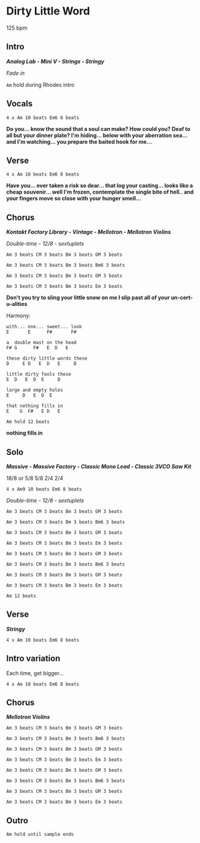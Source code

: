 # Dirty Little Word

125 bpm

## Intro

***Analog Lab - Mini V - Strings - Stringy***

*Fade in*

`Am` hold during Rhodes intro

## Vocals

`4 x Am 10 beats Em6 8 beats`

**Do you... know the sound that a soul can make? How
could you? Deaf to all but your dinner plate? I'm
hiding... below with your aberration sea... and I'm
watching... you prepare the baited hook for me...**

## Verse

`4 x Am 10 beats Em6 8 beats`

**Have you... ever taken a risk so dear... that
log your casting... looks like a cheap souvenir...
well I'm frozen, contemplate the single bite of
hell.. and your
fingers move so close with your hunger
smell...**

## Chorus

***Kontakt Factory Library - Vintage - Mellotron - Mellotron Violins***

*Double-time - 12/8 - sextuplets*

`Am 3 beats CM 3 beats Bm 3 beats GM 3 beats`

`Am 3 beats CM 3 beats Bm 3 beats Bm6 3 beats`

`Am 3 beats CM 3 beats Bm 3 beats GM 3 beats`

`Am 3 beats CM 3 beats Bm 3 beats Em 3 beats`

**Don't you try to
sling your little snow on me
I slip past all of your
un-cert-u-alities**

Harmony:

```
with... one... sweet... look
E       E      F#       F#
```

```
a  double mast on the head
F# G      F#   E  D   E
```

```
these dirty little words these
D     E D   E  D   E     D
```

```
little dirty fools these
E  D   E  D  E     D
```

```
large and empty holes
E     D   E  D  E
```

```
that nothing fills in
E    G  F#   E D   E
```

`Am hold 12 beats`

**nothing fills in**

## Solo

***Massive - Massive Factory - Classic Mono Lead - Classic 3VCO Saw Kit***

18/8 or 5/8 5/8 2/4 2/4

`4 x Am9 10 beats Em6 8 beats`

*Double-time - 12/8 - sextuplets*

`Am 3 beats CM 3 beats Bm 3 beats GM 3 beats`

`Am 3 beats CM 3 beats Bm 3 beats Bm6 3 beats`

`Am 3 beats CM 3 beats Bm 3 beats GM 3 beats`

`Am 3 beats CM 3 beats Bm 3 beats Em 3 beats`

`Am 3 beats CM 3 beats Bm 3 beats GM 3 beats`

`Am 3 beats CM 3 beats Bm 3 beats Bm6 3 beats`

`Am 3 beats CM 3 beats Bm 3 beats GM 3 beats`

`Am 3 beats CM 3 beats Bm 3 beats Em 3 beats`

`Am 12 beats`

## Verse

***Stringy***

`4 x Am 10 beats Em6 8 beats`

## Intro variation

Each time, get bigger...

`4 x Am 10 beats Em6 8 beats`

## Chorus

***Mellotron Violins***

`Am 3 beats CM 3 beats Bm 3 beats GM 3 beats`

`Am 3 beats CM 3 beats Bm 3 beats Bm6 3 beats`

`Am 3 beats CM 3 beats Bm 3 beats GM 3 beats`

`Am 3 beats CM 3 beats Bm 3 beats Em 3 beats`

`Am 3 beats CM 3 beats Bm 3 beats GM 3 beats`

`Am 3 beats CM 3 beats Bm 3 beats Bm6 3 beats`

`Am 3 beats CM 3 beats Bm 3 beats GM 3 beats`

`Am 3 beats CM 3 beats Bm 3 beats Em 3 beats`

## Outro

`Am hold until sample ends`
